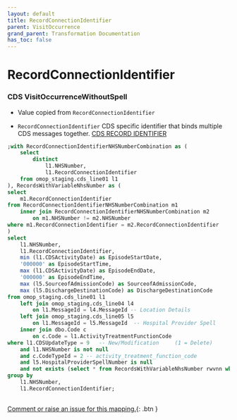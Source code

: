 ```yaml
---
layout: default
title: RecordConnectionIdentifier
parent: VisitOccurrence
grand_parent: Transformation Documentation
has_toc: false
---
```

# RecordConnectionIdentifier
### CDS VisitOccurrenceWithoutSpell
* Value copied from `RecordConnectionIdentifier`

* `RecordConnectionIdentifier` CDS specific identifier that binds multiple CDS messages together. [CDS RECORD IDENTIFIER](https://www.datadictionary.nhs.uk/data_elements/cds_record_identifier.html)

```sql
;with RecordConnectionIdentifierNHSNumberCombination as (
	select
		distinct 
			l1.NHSNumber,
			l1.RecordConnectionIdentifier
	from omop_staging.cds_line01 l1
), RecordsWithVariableNhsNumber as (
select
	m1.RecordConnectionIdentifier
from RecordConnectionIdentifierNHSNumberCombination m1
	inner join RecordConnectionIdentifierNHSNumberCombination m2
		on m1.NHSNumber != m2.NHSNumber
where m1.RecordConnectionIdentifier = m2.RecordConnectionIdentifier
)
select
	l1.NHSNumber,
	l1.RecordConnectionIdentifier,
	min (l1.CDSActivityDate) as EpisodeStartDate,
	'000000' as EpisodeStartTime,
	max (l1.CDSActivityDate) as EpisodeEndDate,
	'000000' as EpisodeEndTime,
	max (l5.SourceofAdmissionCode) as SourceofAdmissionCode,
	max (l5.DischargeDestinationCode) as DischargeDestinationCode
from omop_staging.cds_line01 l1
	left join omop_staging.cds_line04 l4 
		on l1.MessageId = l4.MessageId -- Location Details 
	left join omop_staging.cds_line05 l5 
		on l1.MessageId = l5.MessageId  -- Hospital Provider Spell
	inner join dbo.Code c 
		on c.Code = l1.ActivityTreatmentFunctionCode
where l1.CDSUpdateType = 9   -- New/Modification     (1 = Delete)
	and l1.NHSNumber is not null
	and c.CodeTypeId = 2 -- activity_treatment_function_code
	and l5.HospitalProviderSpellNumber is null
	and not exists (select * from RecordsWithVariableNhsNumber rwvnn where rwvnn.RecordConnectionIdentifier = l1.RecordConnectionIdentifier)
group by 
	l1.NHSNumber, 
	l1.RecordConnectionIdentifier;
	
```


[Comment or raise an issue for this mapping.](https://github.com/answerdigital/oxford-omop-data-mapper/issues/new?title=OMOP%20VisitOccurrence%20table%20RecordConnectionIdentifier%20field%20CDS%20VisitOccurrenceWithoutSpell%20mapping){: .btn }
